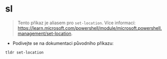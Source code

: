 # sl

> Tento příkaz je aliasem pro `set-location`.
> Více informací: <https://learn.microsoft.com/powershell/module/microsoft.powershell.management/set-location>.

- Podívejte se na dokumentaci původního příkazu:

`tldr set-location`
